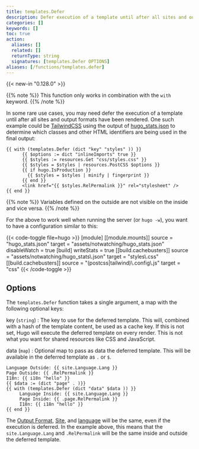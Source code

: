 ```yaml
---
title: templates.Defer
description: Defer execution of a template until after all sites and output formats have been rendered.
categories: []
keywords: []
toc: true
action:
  aliases: []
  related: []
  returnType: string
  signatures: [templates.Defer OPTIONS]
aliases: [/functions/templates.defer]
---
```


{{< new-in "0.128.0" >}}

{{% note %}}
This function only works in combination with the `with` keyword.
{{% /note %}}

In some rare use cases, you may need defer the execution of a template until after all sites and output formats have been rendered. One such example could be [TailwindCSS](https://github.com/bep/hugo-starter-tailwind-basic) using the output of [hugo_stats.json](https://gohugo.io/getting-started/configuration/#configure-build) to determine which classes and other HTML identifiers are being used in the final output:

```go-html-template
{{ with (templates.Defer (dict "key" "styles" )) }}
      {{ $options := dict "inlineImports" true }}
      {{ $styles := resources.Get "css/styles.css" }}
      {{ $styles = $styles | resources.PostCSS $options }}
      {{ if hugo.IsProduction }}
        {{ $styles = $styles | minify | fingerprint }}
      {{ end }}
      <link href="{{ $styles.RelPermalink }}" rel="stylesheet" />
{{ end }}
```


{{% note %}}
Variables defined on the outside are not visible on the inside and vice versa.
{{% /note %}}

For the above to work well when running the server (or `hugo -w`), you want to have a configuration similar to this:

{{< code-toggle file=hugo >}}
[module]
[[module.mounts]]
source       = "hugo_stats.json"
target       = "assets/notwatching/hugo_stats.json"
disableWatch = true
[build]
writeStats           = true
[[build.cachebusters]]
source = "assets/notwatching/hugo_stats\\.json"
target = "styles\\.css"
[[build.cachebusters]]
source = "(postcss|tailwind)\\.config\\.js"
target = "css"
{{< /code-toggle >}}

## Options

The `templates.Defer` function takes a single argument, a map with the following optional keys:

key (`string`)
: The key to use for the deferred template. This will, combined with a hash of the template content, be used as a cache key. If this is not set, Hugo will execute the deferred template on every render. This is not what you want for shared resources like CSS and JavaScript.

data (`map`) 
: Optional map to pass as data the deferred template. This will be available in the deferred template as `.` or `$`.


```go-html-template
Language Outside: {{ site.Language.Lang }}
Page Outside: {{ .RelPermalink }}
I18n: {{ i18n "hello" }}
{{ $data := (dict "page" . )}}
{{ with (templates.Defer (dict "data" $data )) }}
     Language Inside: {{ site.Language.Lang }}
     Page Inside: {{ .page.RelPermalink }}
     I18n: {{ i18n "hello" }}
{{ end }}
```

The [Output Format](/templates/output-formats/), [Site](/methods/page/site/), and [language](/methods/site/language) will be the same, even if the execution is deferred. In the example above, this means that the `site.Language.Lang` and `.RelPermalink` will be the same inside and outside the deferred template. 
